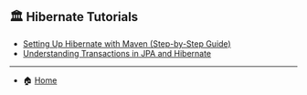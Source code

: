 ## 🏛️ Hibernate Tutorials

- [Setting Up Hibernate with Maven (Step-by-Step Guide)](./part1/1_maven_project_setup.md)
- [Understanding Transactions in JPA and Hibernate](./part1/2_Understanding_Transactions_in_JPA_and_Hibernate.md)




---

- 🏠 [Home](./../README.md)